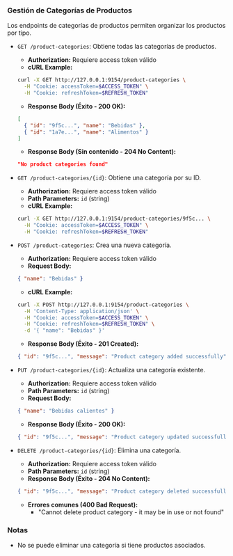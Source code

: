 ### Gestión de Categorías de Productos

Los endpoints de categorías de productos permiten organizar los productos por tipo.

- `GET /product-categories`: Obtiene todas las categorías de productos.
  - **Authorization:** Requiere access token válido
  - **cURL Example:**
  ```bash
  curl -X GET http://127.0.0.1:9154/product-categories \
    -H "Cookie: accessToken=$ACCESS_TOKEN" \
    -H "Cookie: refreshToken=$REFRESH_TOKEN"
  ```
  - **Response Body (Éxito - 200 OK):**
  ```json
  [
    { "id": "9f5c...", "name": "Bebidas" },
    { "id": "1a7e...", "name": "Alimentos" }
  ]
  ```
  - **Response Body (Sin contenido - 204 No Content):**
  ```json
  "No product categories found"
  ```

- `GET /product-categories/{id}`: Obtiene una categoría por su ID.
  - **Authorization:** Requiere access token válido
  - **Path Parameters:** `id` (string)
  - **cURL Example:**
  ```bash
  curl -X GET http://127.0.0.1:9154/product-categories/9f5c... \
    -H "Cookie: accessToken=$ACCESS_TOKEN" \
    -H "Cookie: refreshToken=$REFRESH_TOKEN"
  ```

- `POST /product-categories`: Crea una nueva categoría.
  - **Authorization:** Requiere access token válido
  - **Request Body:**
  ```json
  { "name": "Bebidas" }
  ```
  - **cURL Example:**
  ```bash
  curl -X POST http://127.0.0.1:9154/product-categories \
    -H 'Content-Type: application/json' \
    -H "Cookie: accessToken=$ACCESS_TOKEN" \
    -H "Cookie: refreshToken=$REFRESH_TOKEN" \
    -d '{ "name": "Bebidas" }'
  ```
  - **Response Body (Éxito - 201 Created):**
  ```json
  { "id": "9f5c...", "message": "Product category added successfully" }
  ```

- `PUT /product-categories/{id}`: Actualiza una categoría existente.
  - **Authorization:** Requiere access token válido
  - **Path Parameters:** `id` (string)
  - **Request Body:**
  ```json
  { "name": "Bebidas calientes" }
  ```
  - **Response Body (Éxito - 200 OK):**
  ```json
  { "id": "9f5c...", "message": "Product category updated successfully" }
  ```

- `DELETE /product-categories/{id}`: Elimina una categoría.
  - **Authorization:** Requiere access token válido
  - **Path Parameters:** `id` (string)
  - **Response Body (Éxito - 204 No Content):**
  ```json
  { "id": "9f5c...", "message": "Product category deleted successfully" }
  ```
  - **Errores comunes (400 Bad Request):**
    - "Cannot delete product category - it may be in use or not found"

### Notas
- No se puede eliminar una categoría si tiene productos asociados.
